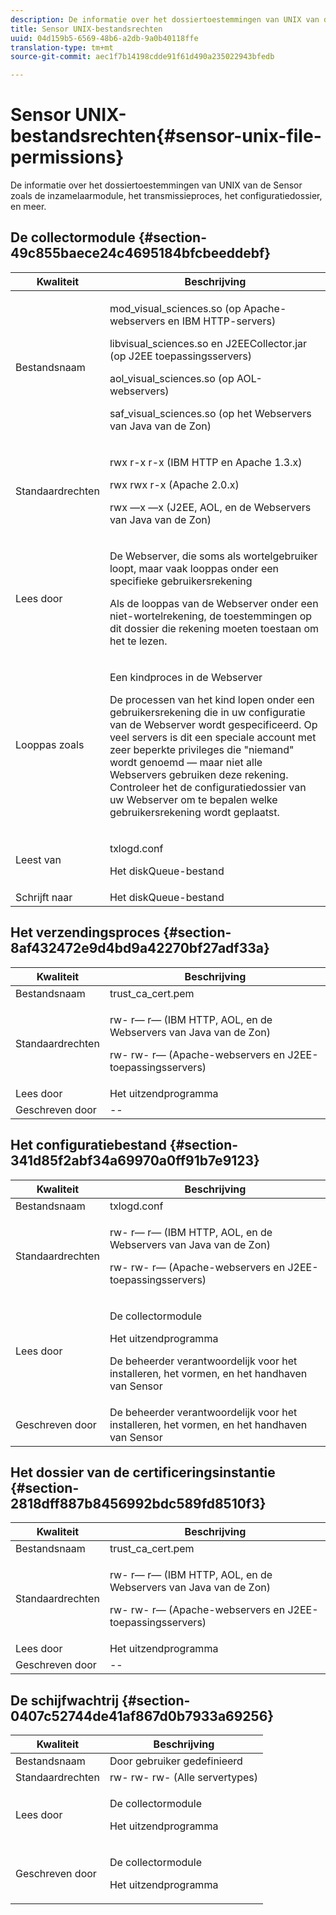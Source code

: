 ```yaml
---
description: De informatie over het dossiertoestemmingen van UNIX van de Sensor zoals de inzamelaarmodule, het transmissieproces, het configuratiedossier, en meer.
title: Sensor UNIX-bestandsrechten
uuid: 04d159b5-6569-48b6-a2db-9a0b40118ffe
translation-type: tm+mt
source-git-commit: aec1f7b14198cdde91f61d490a235022943bfedb

---
```



# Sensor UNIX-bestandsrechten{#sensor-unix-file-permissions}

De informatie over het dossiertoestemmingen van UNIX van de Sensor zoals de inzamelaarmodule, het transmissieproces, het configuratiedossier, en meer.

## De collectormodule {#section-49c855baece24c4695184bfcbeeddebf}

<table id="table_0B972ABD2A5342CA8A6FE80EB666298A"> 
 <thead> 
  <tr> 
   <th colname="col1" class="entry"> Kwaliteit </th> 
   <th colname="col2" class="entry"> Beschrijving </th> 
  </tr>
 </thead>
 <tbody> 
  <tr> 
   <td colname="col1"> <p>Bestandsnaam </p> </td> 
   <td colname="col2"> <p>mod_visual_sciences.so (op Apache-webservers en IBM HTTP-servers) </p> <p>libvisual_sciences.so en J2EECollector.jar (op J2EE toepassingsservers) </p> <p>aol_visual_sciences.so (op AOL-webservers) </p> <p>saf_visual_sciences.so (op het Webservers van Java van de Zon) </p> </td> 
  </tr> 
  <tr> 
   <td colname="col1"> <p>Standaardrechten </p> </td> 
   <td colname="col2"> <p>rwx r-x r-x (IBM HTTP en Apache 1.3.x) </p> <p>rwx rwx r-x (Apache 2.0.x) </p> <p>rwx —x —x (J2EE, AOL, en de Webservers van Java van de Zon) </p> </td> 
  </tr> 
  <tr> 
   <td colname="col1"> <p>Lees door </p> </td> 
   <td colname="col2"> <p>De Webserver, die soms als wortelgebruiker loopt, maar vaak looppas onder een specifieke gebruikersrekening </p> <p>Als de looppas van de Webserver onder een niet-wortelrekening, de toestemmingen op dit dossier die rekening moeten toestaan om het te lezen. </p> </td> 
  </tr> 
  <tr> 
   <td colname="col1"> <p>Looppas zoals </p> </td> 
   <td colname="col2"> <p>Een kindproces in de Webserver </p> <p>De processen van het kind lopen onder een gebruikersrekening die in uw configuratie van de Webserver wordt gespecificeerd. Op veel servers is dit een speciale account met zeer beperkte privileges die "niemand" wordt genoemd — maar niet alle Webservers gebruiken deze rekening. Controleer het de configuratiedossier van uw Webserver om te bepalen welke gebruikersrekening wordt geplaatst. </p> </td> 
  </tr> 
  <tr> 
   <td colname="col1"> <p>Leest van </p> </td> 
   <td colname="col2"> <p>txlogd.conf </p> <p>Het diskQueue-bestand </p> </td> 
  </tr> 
  <tr> 
   <td colname="col1"> Schrijft naar </td> 
   <td colname="col2"> Het diskQueue-bestand </td> 
  </tr> 
 </tbody> 
</table>

## Het verzendingsproces {#section-8af432472e9d4bd9a42270bf27adf33a}

<table id="table_3028CC9640D54016BD8CA7F9CAA34280"> 
 <thead> 
  <tr> 
   <th colname="col1" class="entry"> Kwaliteit </th> 
   <th colname="col2" class="entry"> Beschrijving </th> 
  </tr>
 </thead>
 <tbody> 
  <tr> 
   <td colname="col1"> Bestandsnaam </td> 
   <td colname="col2"> trust_ca_cert.pem </td> 
  </tr> 
  <tr> 
   <td colname="col1"> <p>Standaardrechten </p> </td> 
   <td colname="col2"> <p>rw- r— r— (IBM HTTP, AOL, en de Webservers van Java van de Zon) </p> <p>rw- rw- r— (Apache-webservers en J2EE-toepassingsservers) </p> </td> 
  </tr> 
  <tr> 
   <td colname="col1"> Lees door </td> 
   <td colname="col2"> Het uitzendprogramma </td> 
  </tr> 
  <tr> 
   <td colname="col1"> Geschreven door </td> 
   <td colname="col2"> -- </td> 
  </tr> 
 </tbody> 
</table>

## Het configuratiebestand {#section-341d85f2abf34a69970a0ff91b7e9123}

<table id="table_79AC614F5435443CB3CFB457B8375704"> 
 <thead> 
  <tr> 
   <th colname="col1" class="entry"> Kwaliteit </th> 
   <th colname="col2" class="entry"> Beschrijving </th> 
  </tr>
 </thead>
 <tbody> 
  <tr> 
   <td colname="col1"> Bestandsnaam </td> 
   <td colname="col2"> txlogd.conf </td> 
  </tr> 
  <tr> 
   <td colname="col1"> <p>Standaardrechten </p> </td> 
   <td colname="col2"> <p>rw- r— r— (IBM HTTP, AOL, en de Webservers van Java van de Zon) </p> <p>rw- rw- r— (Apache-webservers en J2EE-toepassingsservers) </p> </td> 
  </tr> 
  <tr> 
   <td colname="col1"> Lees door </td> 
   <td colname="col2"> <p>De collectormodule </p> <p>Het uitzendprogramma </p> <p>De beheerder verantwoordelijk voor het installeren, het vormen, en het handhaven van Sensor </p> </td> 
  </tr> 
  <tr> 
   <td colname="col1"> Geschreven door </td> 
   <td colname="col2"> De beheerder verantwoordelijk voor het installeren, het vormen, en het handhaven van Sensor </td> 
  </tr> 
 </tbody> 
</table>

## Het dossier van de certificeringsinstantie {#section-2818dff887b8456992bdc589fd8510f3}

<table id="table_ED8BEEEFA91245C3A6645D27B148A5A7"> 
 <thead> 
  <tr> 
   <th colname="col1" class="entry"> Kwaliteit </th> 
   <th colname="col2" class="entry"> Beschrijving </th> 
  </tr>
 </thead>
 <tbody> 
  <tr> 
   <td colname="col1"> Bestandsnaam </td> 
   <td colname="col2"> trust_ca_cert.pem </td> 
  </tr> 
  <tr> 
   <td colname="col1"> <p>Standaardrechten </p> </td> 
   <td colname="col2"> <p>rw- r— r— (IBM HTTP, AOL, en de Webservers van Java van de Zon) </p> <p>rw- rw- r— (Apache-webservers en J2EE-toepassingsservers) </p> </td> 
  </tr> 
  <tr> 
   <td colname="col1"> Lees door </td> 
   <td colname="col2"> Het uitzendprogramma </td> 
  </tr> 
  <tr> 
   <td colname="col1"> Geschreven door </td> 
   <td colname="col2"> -- </td> 
  </tr> 
 </tbody> 
</table>

## De schijfwachtrij {#section-0407c52744de41af867d0b7933a69256}

<table id="table_35DB32228E7443FF90BE24AB14CBE54B"> 
 <thead> 
  <tr> 
   <th colname="col1" class="entry"> Kwaliteit </th> 
   <th colname="col2" class="entry"> Beschrijving </th> 
  </tr>
 </thead>
 <tbody> 
  <tr> 
   <td colname="col1"> Bestandsnaam </td> 
   <td colname="col2"> Door gebruiker gedefinieerd </td> 
  </tr> 
  <tr> 
   <td colname="col1"> Standaardrechten </td> 
   <td colname="col2"> rw- rw- rw- (Alle servertypes) </td> 
  </tr> 
  <tr> 
   <td colname="col1"> <p>Lees door </p> </td> 
   <td colname="col2"> <p>De collectormodule </p> <p>Het uitzendprogramma </p> </td> 
  </tr> 
  <tr> 
   <td colname="col1"> <p>Geschreven door </p> </td> 
   <td colname="col2"> <p>De collectormodule </p> <p>Het uitzendprogramma </p> </td> 
  </tr> 
 </tbody> 
</table>

